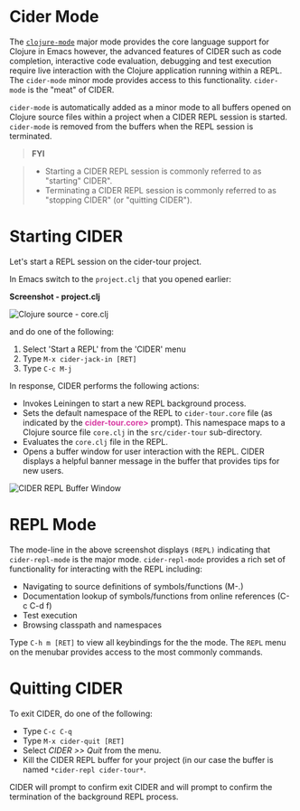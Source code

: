 # Cider Mode

The [`clojure-mode`](https://github.com/clojure-emacs/clojure-mode) major mode provides the core language support for Clojure in Emacs however, the advanced features of CIDER such as code completion, interactive code evaluation, debugging and test execution require live interaction with the Clojure application running within a REPL. The `cider-mode` minor mode provides access to this functionality. `cider-mode` is the "meat" of CIDER.

`cider-mode` is automatically added as a minor mode to all buffers opened on Clojure source files within a project when a CIDER REPL session is started. `cider-mode` is removed from the buffers when the REPL session is terminated.

> **FYI**

> * Starting a CIDER REPL session is commonly referred to as "starting" CIDER".
> * Terminating a CIDER REPL session is commonly referred to as "stopping CIDER" (or "quitting CIDER").

# Starting CIDER

Let's start a REPL session on the cider-tour project.

In Emacs switch to the `project.clj` that you opened earlier:

**Screenshot - project.clj**


![Clojure source - core.clj](images/project_clj.jpg)

and do one of the following:

1. Select 'Start a REPL' from the 'CIDER' menu
2. Type `M-x cider-jack-in [RET]`
3. Type `C-c M-j`

In response, CIDER performs the following actions:

* Invokes Leiningen to start a new REPL background process.
* Sets the default namespace of the REPL to `cider-tour.core` file (as indicated by the <span style="font-weight: bold; color:#d83da3">cider-tour.core&gt;</span> prompt). This namespace maps to a Clojure source file `core.clj` in the `src/cider-tour` sub-directory.
* Evaluates the `core.clj` file in the REPL.
* Opens a buffer window for user interaction with the REPL. CIDER displays a helpful banner message in the buffer that provides tips for new users.

![CIDER REPL Buffer Window](images/cider_start_repl.jpg)

# REPL Mode

The mode-line in the above screenshot displays `(REPL)` indicating that `cider-repl-mode` is the major mode. `cider-repl-mode` provides a rich set of functionality for interacting with the REPL including:

* Navigating to source definitions of symbols/functions (M-.)
* Documentation lookup of symbols/functions from online references (C-c C-d f)
* Test execution
* Browsing classpath and namespaces

Type `C-h m [RET]` to view all keybindings for the the mode. The `REPL` menu on the menubar provides access to the most commonly commands.

# Quitting CIDER

To exit CIDER, do one of the following:

* Type `C-c C-q`
* Type `M-x cider-quit [RET]`
* Select _CIDER >> Quit_ from the menu.
* Kill the CIDER REPL buffer for your project (in our case the buffer is named `*cider-repl cider-tour*`.

CIDER will prompt to confirm exit CIDER and will prompt to confirm the termination of the background REPL process.








